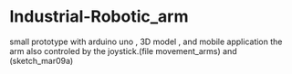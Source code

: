 # Industrial-Robotic_arm
small prototype with arduino uno , 3D model , and mobile application
the arm also controled by the joystick.(file movement_arms) and (sketch_mar09a)
